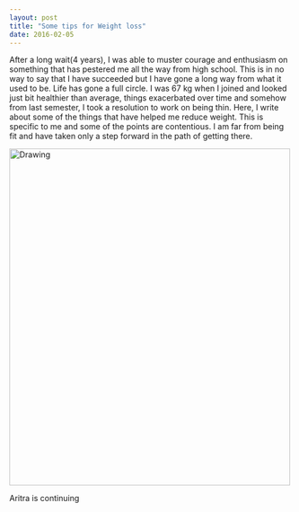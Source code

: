 ```yaml
---
layout: post
title: "Some tips for Weight loss"
date: 2016-02-05
---
```


After a long wait(4 years), I was able to muster courage and enthusiasm on something that has pestered me all the way from high school. This is in no way to say that I have succeeded but I have gone a long way from what it used to be. Life has gone a full circle. I was 67 kg when I joined and looked just bit healthier than average, things exacerbated over time and somehow from last semester, I took a resolution to work on being thin. Here, I write about some of the things that have helped me reduce weight. This is specific to me and some of the points are contentious. I am far from being fit and have taken only a step forward in the path of getting there.




<img src="https://aritraghosh.github.io/images/Aritra_old.jpg" alt="Drawing" style="align: left; width: 500px; height: 600px;"/>

Aritra is continuing




